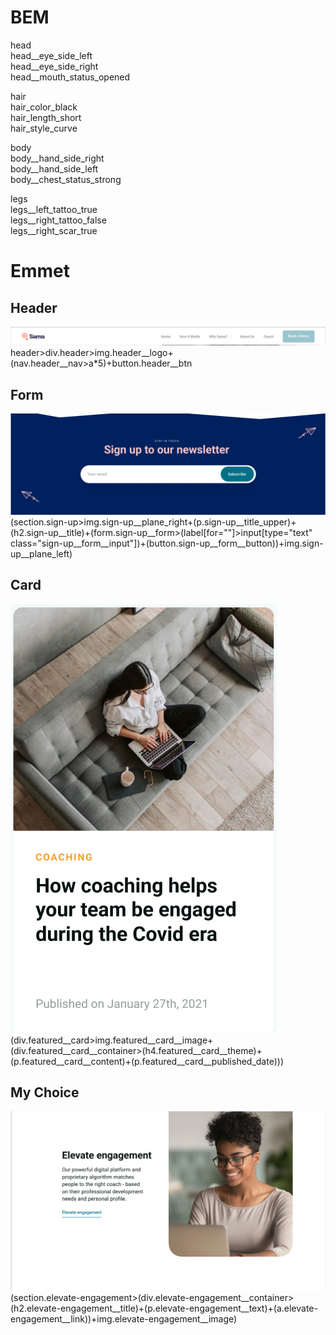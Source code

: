 # BEM
head <br>
head__eye_side_left <br>
head__eye_side_right <br>
head__mouth_status_opened <br>

hair <br>
hair_color_black <br>
hair_length_short <br>
hair_style_curve <br>

body <br>
body__hand_side_right <br>
body__hand_side_left <br>
body__chest_status_strong <br>


legs <br>
legs__left_tattoo_true <br>
legs__right_tattoo_false <br>
legs__right_scar_true <br>

# Emmet
## Header
![alt text](./img/header.jpg)<br>
header>div.header>img.header__logo+(nav.header__nav>a*5)+button.header__btn

## Form
![alt text](./img/sign-up.jpg)<br>
(section.sign-up>img.sign-up__plane_right+(p.sign-up__title_upper)+(h2.sign-up__title)+(form.sign-up__form>(label[for=""]>input[type="text" class="sign-up__form__input"])+(button.sign-up__form__button))+img.sign-up__plane_left)

## Card
![alt text](./img/card.jpg)<br>
(div.featured__card>img.featured__card__image+(div.featured__card__container>(h4.featured__card__theme)+(p.featured__card__content)+(p.featured__card__published_date)))

## My Choice
![alt text](./img/elevate.jpg)<br>
(section.elevate-engagement>(div.elevate-engagement__container>(h2.elevate-engagement__title)+(p.elevate-engagement__text)+(a.elevate-engagement__link))+img.elevate-engagement__image)